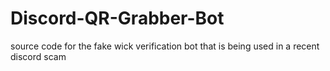 # Discord-QR-Grabber-Bot
source code for the fake wick verification bot that is being used in a recent discord scam

